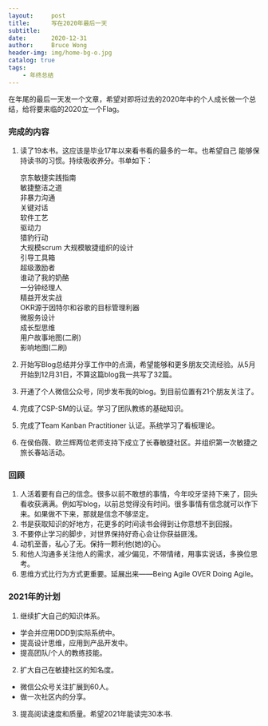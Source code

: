 ```yaml
---
layout:     post
title:      写在2020年最后一天
subtitle:   
date:       2020-12-31
author:     Bruce Wong
header-img: img/home-bg-o.jpg 
catalog: true
tags:
    - 年终总结
---
```


在年尾的最后一天发一个文章，希望对即将过去的2020年中的个人成长做一个总结，给将要来临的2020立一个Flag。

### 完成的内容  
1. 读了19本书。这应该是毕业17年以来看书看的最多的一年。也希望自己 能够保持读书的习惯。持续吸收养分。书单如下：  

    京东敏捷实践指南  
    敏捷整洁之道  
    非暴力沟通  
    关键对话  
    软件工艺  
    驱动力  
    猎豹行动  
    大规模scrum 大规模敏捷组织的设计  
    引导工具箱  
    超级激励者  
    谁动了我的奶酪  
    一分钟经理人  
    精益开发实战  
    OKR源于因特尔和谷歌的目标管理利器  
    微服务设计  
    成长型思维  
    用户故事地图(二刷)  
    影响地图(二刷)   

2. 开始写Blog总结并分享工作中的点滴，希望能够和更多朋友交流经验。从5月开始到12月31日，不算这篇blog我一共写了32篇。  
3. 开通了个人微信公众号，同步发布我的blog。到目前位置有21个朋友关注了。  
4. 完成了CSP-SM的认证。学习了团队教练的基础知识。  
5. 完成了Team Kanban Practitioner 认证。系统学习了看板理论。
6. 在侯伯薇、欧兰辉两位老师支持下成立了长春敏捷社区。并组织第一次敏捷之旅长春站活动。

### 回顾  
1. 人活着要有自己的信念。很多以前不敢想的事情，今年咬牙坚持下来了，回头看收获满满。例如写blog，以前总觉得没有时间。很多事情有信念就可以作下来。如果做不下来，那就是信念不够坚定。  
2. 书是获取知识的好地方，花更多的时间读书会得到让你意想不到回报。  
3. 不要停止学习的脚步，对世界保持好奇心会让你获益匪浅。  
4. 动机至善，私心了无。保持一颗利他(她)的心。  
5. 和他人沟通多关注他人的需求，减少偏见，不带情绪，用事实说话，多换位思考。  
6. 思维方式比行为方式更重要。延展出来——Being Agile OVER Doing Agile。  

### 2021年的计划
1. 继续扩大自己的知识体系。  
  + 学会并应用DDD到实际系统中。  
  + 提高设计思维，应用到产品开发中。
  + 提高团队/个人的教练技能。

2. 扩大自己在敏捷社区的知名度。 
  + 微信公众号关注扩展到60人。  
  + 做一次社区内的分享。  
3. 提高阅读速度和质量。希望2021年能读完30本书.